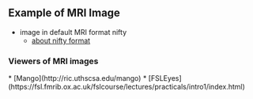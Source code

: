 ## Example of MRI Image
* image in default MRI format nifty
    * [about nifty format](https://nifti.nimh.nih.gov)

<h3>Viewers of MRI images</h3>
* [Mango](http://ric.uthscsa.edu/mango)
* [FSLEyes](https://fsl.fmrib.ox.ac.uk/fslcourse/lectures/practicals/intro1/index.html)